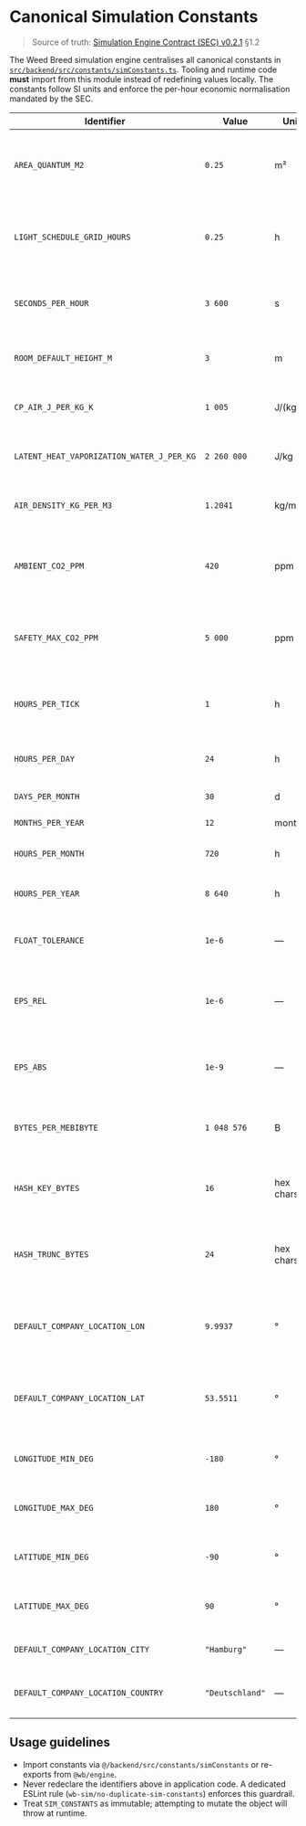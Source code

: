 # Canonical Simulation Constants

> Source of truth: [Simulation Engine Contract (SEC) v0.2.1](../SEC.md) §1.2

The Weed Breed simulation engine centralises all canonical constants in
[`src/backend/src/constants/simConstants.ts`](../../packages/engine/src/backend/src/constants/simConstants.ts).
Tooling and runtime code **must** import from this module instead of redefining
values locally. The constants follow SI units and enforce the per-hour economic
normalisation mandated by the SEC.

| Identifier | Value | Unit | Description |
| --- | --- | --- | --- |
| `AREA_QUANTUM_M2` | `0.25` | m² | Minimal calculable floor area for placement, zoning, and area rounding. |
| `LIGHT_SCHEDULE_GRID_HOURS` | `0.25` | h | Photoperiod grid resolution enforcing 15 minute scheduling steps. |
| `SECONDS_PER_HOUR` | `3 600` | s | Seconds per in-game hour for power ↔ energy conversions. |
| `ROOM_DEFAULT_HEIGHT_M` | `3` | m | Default room interior height when blueprints omit overrides. |
| `CP_AIR_J_PER_KG_K` | `1 005` | J/(kg·K) | Specific heat capacity of dry air at constant pressure. |
| `LATENT_HEAT_VAPORIZATION_WATER_J_PER_KG` | `2 260 000` | J/kg | Latent heat of vaporisation for water at 1 atm (SEC §6.3.2). |
| `AIR_DENSITY_KG_PER_M3` | `1.2041` | kg/m³ | Density of dry air at standard conditions (20 °C, 1 atm). |
| `AMBIENT_CO2_PPM` | `420` | ppm | Default ambient CO₂ concentration applied when no explicit zone reading exists. |
| `SAFETY_MAX_CO2_PPM` | `5 000` | ppm | Hard safety ceiling for zone CO₂ concentrations (8 h exposure limit). |
| `HOURS_PER_TICK` | `1` | h | Duration represented by one simulation tick (one in-game hour). |
| `HOURS_PER_DAY` | `24` | h | Hours per in-game day (calendar invariant). |
| `DAYS_PER_MONTH` | `30` | d | Days per in-game month. |
| `MONTHS_PER_YEAR` | `12` | months | Months per in-game year. |
| `HOURS_PER_MONTH` | `720` | h | Derived: `HOURS_PER_DAY × DAYS_PER_MONTH`. |
| `HOURS_PER_YEAR` | `8 640` | h | Derived: `HOURS_PER_MONTH × MONTHS_PER_YEAR`. |
| `FLOAT_TOLERANCE` | `1e-6` | — | Canonical tolerance for floating-point comparisons. |
| `EPS_REL` | `1e-6` | — | Relative tolerance used for golden master hash and metric comparisons. |
| `EPS_ABS` | `1e-9` | — | Absolute tolerance paired with `EPS_REL` for floating-point comparisons. |
| `BYTES_PER_MEBIBYTE` | `1 048 576` | B | Bytes per MiB (2^20) for performance and memory diagnostics. |
| `HASH_KEY_BYTES` | `16` | hex chars | Default SHA-256 digest truncation length for daily golden hashes. |
| `HASH_TRUNC_BYTES` | `24` | hex chars | Default SHA-256 digest truncation length for summary golden hashes. |
| `DEFAULT_COMPANY_LOCATION_LON` | `9.9937` | ° | Default headquarters longitude (Hamburg) until UI capture lands. |
| `DEFAULT_COMPANY_LOCATION_LAT` | `53.5511` | ° | Default headquarters latitude (Hamburg) until UI capture lands. |
| `LONGITUDE_MIN_DEG` | `-180` | ° | Minimal permissible longitude for world metadata. |
| `LONGITUDE_MAX_DEG` | `180` | ° | Maximal permissible longitude for world metadata. |
| `LATITUDE_MIN_DEG` | `-90` | ° | Minimal permissible latitude for world metadata. |
| `LATITUDE_MAX_DEG` | `90` | ° | Maximal permissible latitude for world metadata. |
| `DEFAULT_COMPANY_LOCATION_CITY` | `"Hamburg"` | — | Default headquarters city placeholder. |
| `DEFAULT_COMPANY_LOCATION_COUNTRY` | `"Deutschland"` | — | Default headquarters country placeholder. |

## Usage guidelines

- Import constants via `@/backend/src/constants/simConstants` or re-exports from
  `@wb/engine`.
- Never redeclare the identifiers above in application code. A dedicated ESLint
  rule (`wb-sim/no-duplicate-sim-constants`) enforces this guardrail.
- Treat `SIM_CONSTANTS` as immutable; attempting to mutate the object will throw
  at runtime.
